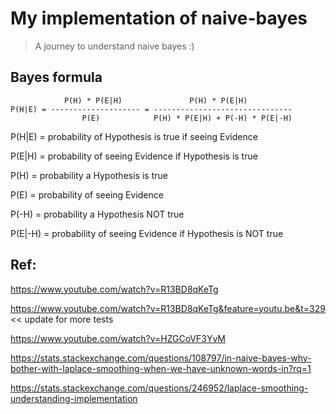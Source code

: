 # My implementation of naive-bayes

> A journey to understand naive bayes :)

## Bayes formula

```
            P(H) * P(E|H)               P(H) * P(E|H)
P(H|E) = -------------------- = -------------------------------
                P(E)            P(H) * P(E|H) + P(-H) * P(E|-H)
```

P(H|E) = probability of Hypothesis is true if seeing Evidence

P(E|H) = probability of seeing Evidence if Hypothesis is true

P(H) = probability a Hypothesis is true

P(E) = probability of seeing Evidence

P(-H) = probability a Hypothesis NOT true

P(E|-H) = probability of seeing Evidence if Hypothesis is NOT true

## Ref:
https://www.youtube.com/watch?v=R13BD8qKeTg

https://www.youtube.com/watch?v=R13BD8qKeTg&feature=youtu.be&t=329 << update for more tests

https://www.youtube.com/watch?v=HZGCoVF3YvM

https://stats.stackexchange.com/questions/108797/in-naive-bayes-why-bother-with-laplace-smoothing-when-we-have-unknown-words-in?rq=1

https://stats.stackexchange.com/questions/246952/laplace-smoothing-understanding-implementation

